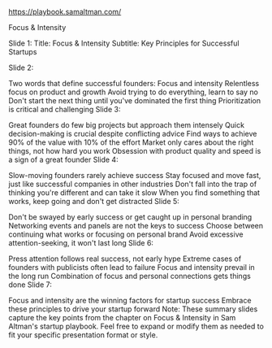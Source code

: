 https://playbook.samaltman.com/

Focus & Intensity

Slide 1:
Title: Focus & Intensity
Subtitle: Key Principles for Successful Startups

Slide 2:

Two words that define successful founders: Focus and intensity
Relentless focus on product and growth
Avoid trying to do everything, learn to say no
Don't start the next thing until you've dominated the first thing
Prioritization is critical and challenging
Slide 3:

Great founders do few big projects but approach them intensely
Quick decision-making is crucial despite conflicting advice
Find ways to achieve 90% of the value with 10% of the effort
Market only cares about the right things, not how hard you work
Obsession with product quality and speed is a sign of a great founder
Slide 4:

Slow-moving founders rarely achieve success
Stay focused and move fast, just like successful companies in other industries
Don't fall into the trap of thinking you're different and can take it slow
When you find something that works, keep going and don't get distracted
Slide 5:

Don't be swayed by early success or get caught up in personal branding
Networking events and panels are not the keys to success
Choose between continuing what works or focusing on personal brand
Avoid excessive attention-seeking, it won't last long
Slide 6:

Press attention follows real success, not early hype
Extreme cases of founders with publicists often lead to failure
Focus and intensity prevail in the long run
Combination of focus and personal connections gets things done
Slide 7:

Focus and intensity are the winning factors for startup success
Embrace these principles to drive your startup forward
Note: These summary slides capture the key points from the chapter on Focus & Intensity in Sam Altman's startup playbook. Feel free to expand or modify them as needed to fit your specific presentation format or style.
